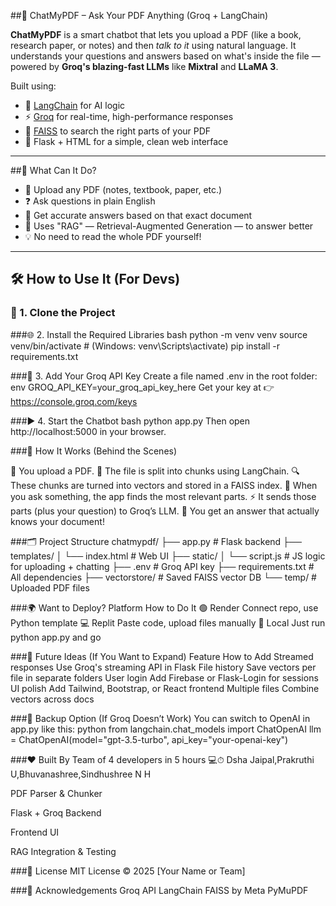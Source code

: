 ##🤖 ChatMyPDF – Ask Your PDF Anything (Groq + LangChain)

**ChatMyPDF** is a smart chatbot that lets you upload a PDF (like a book, research paper, or notes) and then *talk to it* using natural language. It understands your questions and answers based on what's inside the file — powered by **Groq's blazing-fast LLMs** like **Mixtral** and **LLaMA 3**.

Built using:
- 🧠 [LangChain](https://www.langchain.com/) for AI logic
- ⚡ [Groq](https://console.groq.com/) for real-time, high-performance responses
- 🧮 [FAISS](https://github.com/facebookresearch/faiss) to search the right parts of your PDF
- 🧾 Flask + HTML for a simple, clean web interface

---

##🌟 What Can It Do?

- 📎 Upload any PDF (notes, textbook, paper, etc.)
- ❓ Ask questions in plain English
- 💬 Get accurate answers based on that exact document
- 🧠 Uses "RAG" — Retrieval-Augmented Generation — to answer better
- 💡 No need to read the whole PDF yourself!

---

## 🛠️ How to Use It (For Devs)

### 🔧 1. Clone the Project



###🌐 2. Install the Required Libraries
bash
python -m venv venv
source venv/bin/activate  # (Windows: venv\Scripts\activate)
pip install -r requirements.txt

###🔑 3. Add Your Groq API Key
Create a file named .env in the root folder:
env
GROQ_API_KEY=your_groq_api_key_here
Get your key at 👉 https://console.groq.com/keys

###▶️ 4. Start the Chatbot
bash
python app.py
Then open http://localhost:5000 in your browser.

###🧠 How It Works (Behind the Scenes)

📂 You upload a PDF.
📄 The file is split into chunks using LangChain.
🔍 These chunks are turned into vectors and stored in a FAISS index.
💬 When you ask something, the app finds the most relevant parts.
⚡ It sends those parts (plus your question) to Groq’s LLM.
🤯 You get an answer that actually knows your document!

###🗂️ Project Structure
chatmypdf/
├── app.py                # Flask backend
├── templates/
│   └── index.html        # Web UI
├── static/
│   └── script.js         # JS logic for uploading + chatting
├── .env                  # Groq API key
├── requirements.txt      # All dependencies
├── vectorstore/          # Saved FAISS vector DB
└── temp/                 # Uploaded PDF files

###🌍 Want to Deploy?
Platform	How to Do It
🟢 Render	Connect repo, use Python template
💻 Replit	Paste code, upload files manually
🧪 Local	Just run python app.py and go

###🚀 Future Ideas (If You Want to Expand)
Feature	How to Add
Streamed responses	Use Groq's streaming API in Flask
File history	Save vectors per file in separate folders
User login	Add Firebase or Flask-Login for sessions
UI polish	Add Tailwind, Bootstrap, or React frontend
Multiple files	Combine vectors across docs

###🧪 Backup Option (If Groq Doesn’t Work)
You can switch to OpenAI in app.py like this:
python
from langchain.chat_models import ChatOpenAI
llm = ChatOpenAI(model="gpt-3.5-turbo", api_key="your-openai-key")

###❤️ Built By
Team of 4 developers in 5 hours 💻⏱
Dsha Jaipal,Prakruthi U,Bhuvanashree,Sindhushree N H 

PDF Parser & Chunker

Flask + Groq Backend

Frontend UI

RAG Integration & Testing

###📄 License
MIT License © 2025 [Your Name or Team]

###🙌 Acknowledgements
Groq API
LangChain
FAISS by Meta
PyMuPDF
